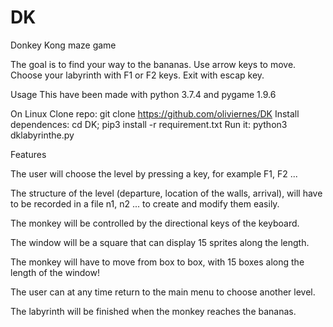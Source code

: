 # DK

Donkey Kong maze game

The goal is to find your way to the bananas.
Use arrow keys to move. Choose your labyrinth with F1 or F2 keys. Exit with escap key.

Usage
This have been made with python 3.7.4 and pygame 1.9.6

On Linux
Clone repo: git clone https://github.com/oliviernes/DK
Install dependences: cd DK; pip3 install -r requirement.txt
Run it: python3 dklabyrinthe.py

Features

The user will choose the level by pressing a key, for example F1, F2 ...

The structure of the level (departure, location of the walls, arrival), will have to be recorded in a file n1, n2 ... to create and modify them easily.

The monkey will be controlled by the directional keys of the keyboard.

The window will be a square that can display 15 sprites along the length.

The monkey will have to move from box to box, with 15 boxes along the length of the window!

The user can at any time return to the main menu to choose another level.

The labyrinth will be finished when the monkey reaches the bananas.

